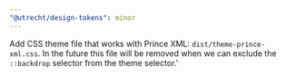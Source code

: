 ```yaml
---
"@utrecht/design-tokens": minor
---
```


Add CSS theme file that works with Prince XML: `dist/theme-prince-xml.css`. In the future this file will be removed when we can exclude the `::backdrop` selector from the theme selector.'
